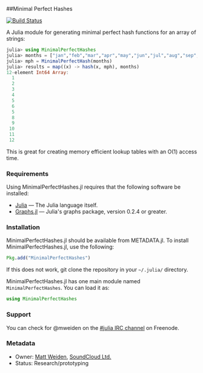 ##Minimal Perfect Hashes

[![Build Status](https://travis-ci.org/soundcloud/MinimalPerfectHashes.jl.png)](https://travis-ci.org/soundcloud/MinimalPerfectHashes.jl)

A Julia module for generating minimal perfect hash functions for an array of strings:
```julia
julia> using MinimalPerfectHashes
julia> months = ["jan","feb","mar","apr","may","jun","jul","aug","sep","oct","nov","dec"]
julia> mph = MinimalPerfectHash(months)
julia> results = map((x) -> hash(x, mph), months)
12-element Int64 Array:
  1
  2
  3
  4
  5
  6
  5
  8
  9
 10
 11
 12
```
This is great for creating memory efficient lookup tables with an O(1) access time.

### Requirements

Using MinimalPerfectHashes.jl requires that the following software be installed:

- [Julia](https://github.com/JuliaLang/julia) — The Julia language itself.
- [Graphs.jl](https://github.com/JuliaLang/Graphs.jl) — Julia's graphs package, version 0.2.4 or greater.

### Installation

MinimalPerfectHashes.jl should be available from METADATA.jl. To install MinimalPerfectHashes.jl, use the following:

```julia
Pkg.add("MinimalPerfectHashes")
```

If this does not work, git clone the repository in your ```~/.julia/``` directory.

MinimalPerfectHashes.jl has one main module named `MinimalPerfectHashes`. You can load it as:

```julia
using MinimalPerfectHashes
```

### Support

You can check for @mweiden on the [#julia IRC channel](http://webchat.freenode.net/?channels=julia) on Freenode.

### Metadata

  * Owner: [Matt Weiden](https://github.com/mweiden), [SoundCloud Ltd.](http://soundcloud.com)
  * Status: Research/prototyping

